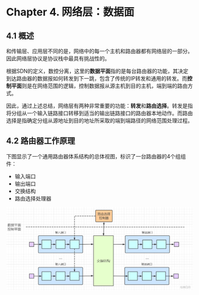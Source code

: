# Chapter 4. 网络层：数据面

## 4.1 概述
和传输层、应用层不同的是，网络中的每一个主机和路由器都有网络层的一部分。因此网络层协议是协议栈中最具有挑战性的。

根据SDN的定义，数控分离，这里的**数据平面**指的是每台路由器的功能，其决定到达路由器的数据报如何转发到下一跳，包含了传统的IP转发和通用的转发。而**控制平面**则是在网络范围的逻辑，控制数据报从源主机到目的主机，端到端的路由方式。

因此，通过上述总结，网络层有两种非常重要的功能：**转发**和**路由选择**。转发是指将分组从一个输入链路接口转移到适当的输出链路接口的路由器本地动作。而路由选择是指确定分组从源地址到目的地址所采取的端到端路径的网络范围处理过程。

## 4.2 路由器工作原理

下图显示了一个通用路由器体系结构的总体视图，标识了一台路由器的4个组组件：
- 输入端口
- 输出端口
- 交换结构
- 路由选择处理器

![图片来自博客：乌漆白月](image/chapter4/4.2.1.png)




